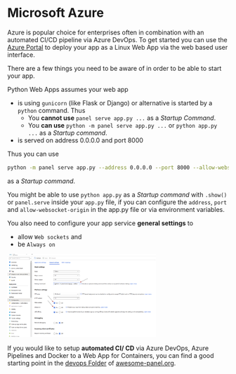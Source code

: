 # Microsoft Azure

Azure is popular choice for enterprises often in combination with an automated CI/CD pipeline via Azure DevOps. To get started you can use the [Azure Portal](https://portal.azure.com) to deploy your app as a Linux Web App via the web based user interface.

There are a few things you need to be aware of in order to be able to start your app.

Python Web Apps assumes your web app

- is using `gunicorn` (like Flask or Django) or alternative is started by a `python` command. Thus
    - You **cannot use** `panel serve app.py ...` as a *Startup Command*.
    - You **can use** `python -m panel serve app.py ...` or `python app.py ...` as a *Startup command*.
- is served on address 0.0.0.0 and port 8000

Thus you can use

```bash
python -m panel serve app.py --address 0.0.0.0 --port 8000 --allow-websocket-origin=app-name.azurewebsites.net
```

as a *Startup command*.

You might be able to use `python app.py` as a *Startup command* with `.show()` or `panel.serve` inside your `app.py` file, if you can configure the `address`, `port` and `allow-websocket-origin` in the app.py file or via environment variables.

You also need to configure your app service **general settings** to

- allow `Web sockets` and
- be `Always on`

<img src="../../_static/azure_deployment.png" style="width:67%"></img>

If you would like to setup **automated CI/ CD** via Azure DevOps, Azure Pipelines and Docker to a Web App for Containers, you can find a good starting point in the [devops Folder](https://github.com/MarcSkovMadsen/awesome-panel/tree/master/devops) of [awesome-panel.org](https://awesome-panel.org).
